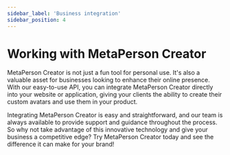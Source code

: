 ```yaml
---
sidebar_label: 'Business integration'
sidebar_position: 4
---
```


# [](#header-1)Working with MetaPerson Creator

MetaPerson Creator is not just a fun tool for personal use. It's also a valuable asset for businesses looking to enhance their online presence. With our easy-to-use API, you can integrate MetaPerson Creator directly into your website or application, giving your clients the ability to create their custom avatars and use them in your product.

Integrating MetaPerson Creator is easy and straightforward, and our team is always available to provide support and guidance throughout the process. So why not take advantage of this innovative technology and give your business a competitive edge? Try MetaPerson Creator today and see the difference it can make for your brand!
